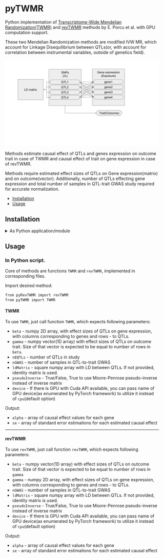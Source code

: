 # pyTWMR

Python implementation of [Transcriptome-Wide Mendelian Randomization(TWMR)](https://github.com/eleporcu/TWMR) and [revTWMR](https://github.com/eleporcu/revTWMR) methods by E. Porcu et al. with GPU computation support.

These two Mendelian Randomization methods are modified IVW MR, which account for Linkage Disequilibrium between QTLs(or, with account for correlation between instrumental variables, outside of genetics field).

![Data layout](data_layout.svg)

Methods estimate causal effect of QTLs and genes expression on outcome trait in case of TWMR and causal effect of trait on gene expression in case of revTWMR.

Methods require estimated effect sizes of QTLs on Gene expression(matrix) and on outcome(vector). Additionally, number of QTLs effecting gene expression and total number of samples in QTL-trait GWAS study required for accurate normalization.


- [Installation](#installation)
- [Usage](#usage)

## Installation

<details> <summary> As Python application/module </summary>

1. `git clone` this repo into your local folder
2. `pip3 install .` from that folder

</details>

## Usage

### In Python script.
Core of methods are functions `TWMR` and `revTWMR`, implemented in corresponding files. 

Import desired method:
```
from pyRevTWMR import revTWMR
from pyTWMR import TWMR
```
#### TWMR 
To use `TWMR`, just call function `TWMR`, which expects following parameters:
* `beta` - numpy 2D array, with effect sizes of QTLs on gene expression, with columns corresponding to genes and rows - to QTLs.
* `gamma` - numpy vector(1D array) with effect sizes of QTLs on outcome trait. Size of that vector is expected to be equal to number of rows in `beta`.
* `nEQTLs` - number of QTLs in study
* `nGWAS` - number of samples in QTL-to-trait GWAS
* `ldMatrix` - square numpy array with LD between QTLs. If not provided, identity matrix is used.
* `pseudoInverse` - True/False, True to use Moore-Penrose pseudo-inverse instead of inverse matrix
* `device` - If there is GPU with Cuda API available, you can pass name of GPU device(as enumerated by PyTorch framework) to utilize it instead of `cpu`(default option)

Output:
* `alpha` - array of causal effect values for each gene
* `se` - array of standard error estimations for each estimated causal effect

---

#### revTWMR
To use `revTWMR`, just call function `revTWMR`, which expects following parameters:
* `beta` - numpy vector(1D array) with effect sizes of QTLs on outcome trait. Size of that vector is expected to be equal to number of rows in `gamma`
* `gamma` - numpy 2D array, with effect sizes of QTLs on gene expression, with columns corresponding to genes and rows - to QTLs.
* `nGWAS` - number of samples in QTL-to-trait GWAS
* `ldMatrix` - square numpy array with LD between QTLs. If not provided, identity matrix is used.
* `pseudoInverse` - True/False, True to use Moore-Penrose pseudo-inverse instead of inverse matrix
* `device` - If there is GPU with Cuda API available, you can pass name of GPU device(as enumerated by PyTorch framework) to utilize it instead of `cpu`(default option)

Output:
* `alpha` - array of causal effect values for each gene
* `se` - array of standard error estimations for each estimated causal effect